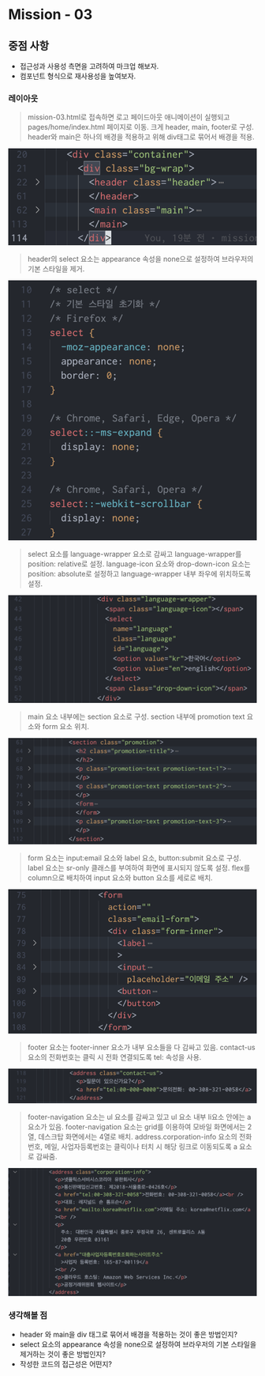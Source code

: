 # Mission - 03

## 중점 사항

- 접근성과 사용성 측면을 고려하여 마크업 해보자.
- 컴포넌트 형식으로 재사용성을 높여보자.

### 레이아웃

> mission-03.html로 접속하면 로고 페이드아웃 애니메이션이 실행되고 pages/home/index.html 페이지로 이동.
> 크게 header, main, footer로 구성.
> header와 main은 하나의 배경을 적용하고 위해 div태그로 묶어서 배경을 적용.

![Alt text](./readme-images/bg-wrap.png)

> header의 select 요소는 appearance 속성을 none으로 설정하여 브라우저의 기본 스타일을 제거.

![Alt text](./readme-images/language-select.png)

> select 요소를 language-wrapper 요소로 감싸고 language-wrapper를 position: relative로 설정.
> language-icon 요소와 drop-down-icon 요소는 position: absolute로 설정하고 language-wrapper 내부 좌우에 위치하도록 설정.

![Alt text](./readme-images/language-select-style.png)

> main 요소 내부에는 section 요소로 구성.
> section 내부에 promotion text 요소와 form 요소 위치.

![Alt text](./readme-images/section.png)

> form 요소는 input:email 요소와 label 요소, button:submit 요소로 구성.
> label 요소는 sr-only 클래스를 부여하여 화면에 표시되지 않도록 설정.
> flex를 column으로 배치하여 input 요소와 button 요소를 세로로 배치.

![Alt text](./readme-images/form.png)

> footer 요소는 footer-inner 요소가 내부 요소들을 다 감싸고 있음.
> contact-us 요소의 전화번호는 클릭 시 전화 연결되도록 tel: 속성을 사용.

![Alt text](./readme-images/tel.png)

> footer-navigation 요소는 ul 요소를 감싸고 있고 ul 요소 내부 li요소 안에는 a 요소가 있음.
> footer-navigation 요소는 grid를 이용하여 모바일 화면에서는 2열, 데스크탑 화면에서는 4열로 배치.
> address.corporation-info 요소의 전화번호, 메일, 사업자등록번호는 클릭이나 터치 시 해당 링크로 이동되도록 a 요소로 감싸줌.

![Alt text](./readme-images/corporation-info.png)

### 생각해볼 점

- header 와 main을 div 태그로 묶어서 배경을 적용하는 것이 좋은 방법인지?
- select 요소의 appearance 속성을 none으로 설정하여 브라우저의 기본 스타일을 제거하는 것이 좋은 방법인지?
- 작성한 코드의 접근성은 어떤지?
